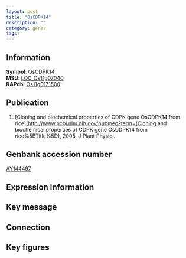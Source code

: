 ```yaml
---
layout: post
title: "OsCDPK14"
description: ""
category: genes
tags: 
---
```


## Information
__Symbol__: OsCDPK14  
__MSU__: [LOC_Os11g07040](http://rice.plantbiology.msu.edu/cgi-bin/ORF_infopage.cgi?orf=LOC_Os11g07040)  
__RAPdb__: [Os11g0171500](http://rapdb.dna.affrc.go.jp/viewer/gbrowse_details/irgsp1?name=Os11g0171500)  

## Publication
1. [Cloning and biochemical properties of CDPK gene OsCDPK14 from rice](http://www.ncbi.nlm.nih.gov/pubmed?term=(Cloning and biochemical properties of CDPK gene OsCDPK14 from rice%5BTitle%5D), 2005, J Plant Physiol.

## Genbank accession number
[AY144497](http://www.ncbi.nlm.nih.gov/nuccore/AY144497)

## Expression information

## Key message

## Connection

## Key figures


